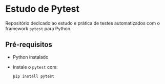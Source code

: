 # Estudo de Pytest

Repositório dedicado ao estudo e prática de testes automatizados com o framework `pytest` para Python.

## Pré-requisitos

- Python instalado
- Instale o `pytest` com:

  ```bash
  pip install pytest
